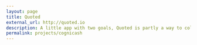 ```yaml
---
layout: page
title: Quoted
external_url: http://quoted.io
description: A little app with two goals, Quoted is partly a way to collect my favourite quotations but it's also a project I started to teach myself both Ember.js and Swift.
permalink: projects/cognicash
---
```



